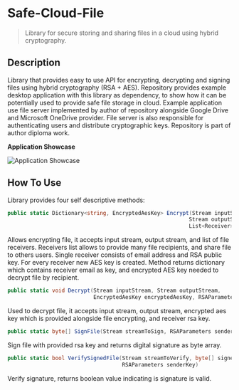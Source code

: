 # Safe-Cloud-File

>Library for secure storing and sharing files in a cloud using hybrid cryptography.

## Description

Library that provides easy to use API for encrypting, decrypting and signing files using hybrid cryptography (RSA + AES).
Repository provides example desktop application with this library as dependency, to show how it can be potentially used to provide safe file storage in cloud.
Example application use file server implemented by author of repository alongside Google Drive and Microsoft OneDrive provider.
File server is also responsible for authenticating users and distribute cryptographic keys.
Repository is part of author diploma work.

**Application Showcase**

![Application Showcase](http://g.recordit.co/YfzWs24djo.gif)

## How To Use
Library provides four self descriptive methods:

 ```csharp
public static Dictionary<string, EncryptedAesKey> Encrypt(Stream inputStream, 
                                                          Stream outputStream, 
                                                          List<Receiver> receiversList)
```

Allows encrypting file, it accepts input stream, output stream, and list of file receivers. Receivers list allows to provide many file recipients,
and share file to others users. Single receiver consists of email address and RSA public key. For every receiver new AES key is created. 
Method returns dictionary which contains receiver email as key, and encrypted AES key needed to decrypt file by recipient.

```csharp
public static void Decrypt(Stream inputStream, Stream outputStream, 
                           EncryptedAesKey encryptedAesKey, RSAParameters receiverKey)
```
Used to decrypt file, it accepts input stream, output stream, encrypted aes key which is provided alongside file encrypting, and receiver rsa key.

```csharp
public static byte[] SignFile(Stream streamToSign, RSAParameters senderKey)
```
Sign file with provided rsa key and returns digital signature as byte array.

```csharp
public static bool VerifySignedFile(Stream streamToVerify, byte[] signedBytes, 
                                    RSAParameters senderKey)
```

Verify signature, returns boolean value indicating is signature is valid.
